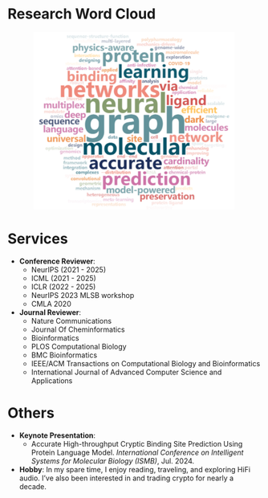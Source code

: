 
# Research Word Cloud

<div style="text-align: center;">
  <img src="images/wordcloud.png" alt="Description" width="400">
</div>

# Services
- **Conference Reviewer**:
    - NeurIPS (2021 - 2025)
    - ICML (2021 - 2025)
    - ICLR (2022 - 2025)
    - NeurIPS 2023 MLSB workshop
    - CMLA 2020
- **Journal Reviewer**:
    - Nature Communications
    - Journal Of Cheminformatics
    - Bioinformatics
    - PLOS Computational Biology
    - BMC Bioinformatics
    - IEEE/ACM Transactions on Computational Biology and Bioinformatics
    - International Journal of Advanced Computer Science and Applications

# Others
- **Keynote Presentation**: 
    - Accurate High-throughput Cryptic Binding Site Prediction Using Protein Language Model. *International Conference on Intelligent Systems for Molecular Biology (ISMB)*, Jul. 2024.
- **Hobby**: In my spare time, I enjoy reading, traveling, and exploring HiFi audio. I’ve also been interested in and trading crypto for nearly a decade.
